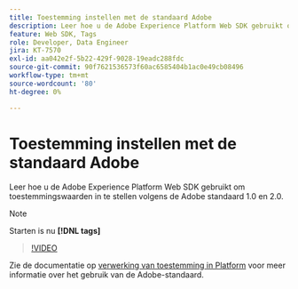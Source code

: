 ```yaml
---
title: Toestemming instellen met de standaard Adobe
description: Leer hoe u de Adobe Experience Platform Web SDK gebruikt om toestemmingswaarden in te stellen volgens de Adobe standaard 1.0 en 2.0.
feature: Web SDK, Tags
role: Developer, Data Engineer
jira: KT-7570
exl-id: aa042e2f-5b22-429f-9028-19eadc288fdc
source-git-commit: 90f7621536573f60ac6585404b1ac0e49cb08496
workflow-type: tm+mt
source-wordcount: '80'
ht-degree: 0%

---
```


# Toestemming instellen met de standaard Adobe

Leer hoe u de Adobe Experience Platform Web SDK gebruikt om toestemmingswaarden in te stellen volgens de Adobe standaard 1.0 en 2.0.

>[!NOTE]
>
> Starten is nu **[!DNL tags]**

>[!VIDEO](https://video.tv.adobe.com/v/332694/?quality=12&learn=on)

Zie de documentatie op [verwerking van toestemming in Platform](https://experienceleague.adobe.com/docs/experience-platform/landing/governance-privacy-security/consent/iab/overview.html) voor meer informatie over het gebruik van de Adobe-standaard.
